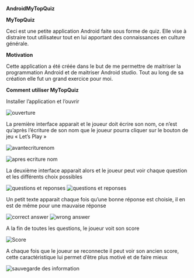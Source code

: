  **AndroidMyTopQuiz** 

**MyTopQuiz**

Ceci est une petite application Android faite sous forme de quiz. Elle vise à distraire tout utilisateur tout en lui apportant des connaissances en culture générale.

 **Motivation**

Cette application a été créée dans le but de me permettre de maitriser la programmation Android et de maitriser Android studio. Tout au long de sa création elle fut un grand exercice pour moi.

**Comment utiliser MyTopQuiz**

Installer l’application et l’ouvrir 


![ouverture](https://github.com/madjey/AndroidMyTopQuiz/blob/master/ouverture.png)

La première interface apparait et le joueur doit écrire son nom, ce n’est qu’après l’écriture de son nom que le joueur pourra cliquer sur le bouton de jeu « Let’s Play »

![avantecriturenom](https://github.com/madjey/AndroidMyTopQuiz/blob/master/avantecriturenom.png)


![apres ecriture nom](https://github.com/madjey/AndroidMyTopQuiz/blob/master/apresecriturenom.png)

La deuxième interface apparait alors et le joueur peut voir chaque question et les différents choix possibles 


![questions et reponses ](https://github.com/madjey/AndroidMyTopQuiz/blob/master/questionreponses.png)
![questions et reponses ](https://github.com/madjey/AndroidMyTopQuiz/blob/master/question2reponse.png)


Un petit texte apparait chaque fois qu’une bonne réponse est choisie, il en est de même pour une mauvaise réponse 


![correct answer](https://github.com/madjey/AndroidMyTopQuiz/blob/master/correct.png)
![wrong answer](https://github.com/madjey/AndroidMyTopQuiz/blob/master/wrong.png)


A la fin de toutes les questions, le joueur voit son score


![Score](https://github.com/madjey/AndroidMyTopQuiz/blob/master/johhn.png)


A chaque fois que le joueur se reconnecte il peut voir son ancien score, cette caractéristique lui permet d’être plus motivé et de faire mieux 


![sauvegarde des information](https://github.com/madjey/AndroidMyTopQuiz/blob/master/johhhn3.png)




